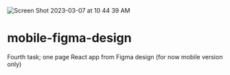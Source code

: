 ![Screen Shot 2023-03-07 at 10 44 39 AM](https://user-images.githubusercontent.com/34074618/223676688-54d86b00-c467-461d-bceb-20f212962159.png)
# mobile-figma-design
Fourth task; one page React app from Figma design (for now mobile version only)
